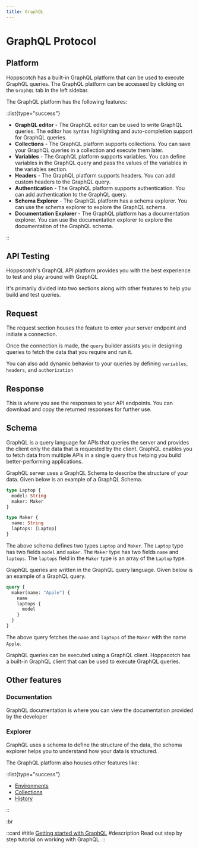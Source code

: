 ```yaml
---
title: GraphQL
---
```


# GraphQL Protocol

## Platform

Hoppscotch has a built-in GraphQL platform that can be used to execute GraphQL queries. The GraphQL platform can be accessed by clicking on the `GraphQL` tab in the left sidebar.

The GraphQL platform has the following features:

::list{type="success"}

- **GraphQL editor** - The GraphQL editor can be used to write GraphQL queries. The editor has syntax highlighting and auto-completion support for GraphQL queries.
- **Collections** - The GraphQL platform supports collections. You can save your GraphQL queries in a collection and execute them later.
- **Variables** - The GraphQL platform supports variables. You can define variables in the GraphQL query and pass the values of the variables in the variables section.
- **Headers** - The GraphQL platform supports headers. You can add custom headers to the GraphQL query.
- **Authentication** - The GraphQL platform supports authentication. You can add authentication to the GraphQL query.
- **Schema Explorer** - The GraphQL platform has a schema explorer. You can use the schema explorer to explore the GraphQL schema.
- **Documentation Explorer** - The GraphQL platform has a documentation explorer. You can use the documentation explorer to explore the documentation of the GraphQL schema.

::

## API Testing

<ZoomableImage src="features/graphql-mode" extension="png" alt="Hoppscotch GraphQL API Platform" />

Hoppscotch's GraphQL API platform provides you with the best experience to test and play around with GraphQL

It's primarily divided into two sections along with other features to help you build and test queries.

## Request

The request section houses the feature to enter your server endpoint and initiate a connection.

Once the connection is made, the `query` builder assists you in designing queries to fetch the data that you require and run it.

You can also add dynamic behavior to your queries by defining `variables`, `headers`, and `authorization`

## Response

This is where you see the responses to your API endpoints. You can download and copy the returned responses for further use.

## Schema

GraphQL is a query language for APIs that queries the server and provides the client only the data that is requested by the client. GraphQL enables you to fetch data from multiple APIs in a single query thus helping you build better-performing applications.

GraphQL server uses a GraphQL Schema to describe the structure of your data. Given below is an example of a GraphQL Schema.

```graphql
type Laptop {
  model: String
  maker: Maker
}

type Maker {
  name: String
  laptops: [Laptop]
}
```

The above schema defines two types `Laptop` and `Maker`. The `Laptop` type has two fields `model` and `maker`. The `Maker` type has two fields `name` and `laptops`. The `laptops` field in the `Maker` type is an array of the `Laptop` type.

GraphQL queries are written in the GraphQL query language. Given below is an example of a GraphQL query.

```graphql
query {
  maker(name: "Apple") {
    name
    laptops {
      model
    }
  }
}
```

The above query fetches the `name` and `laptops` of the `Maker` with the name `Apple`.

GraphQL queries can be executed using a GraphQL client. Hoppscotch has a built-in GraphQL client that can be used to execute GraphQL queries.

## Other features

### Documentation

GraphQL documentation is where you can view the documentation provided by the developer

### Explorer

GraphQL uses a schema to define the structure of the data, the schema explorer helps you to understand how your data is structured.

The GraphQL platform also houses other features like:

::list{type="success"}

- [Environments](/documentation/features/environments)
- [Collections](/documentation/features/collections)
- [History](/documentation/features/history)

::

:br

::card
#title
[Getting started with GraphQL](/documentation/getting-started/graphql/creating-a-query)
#description
Read out step by step tutorial on working with GraphQL.
::
